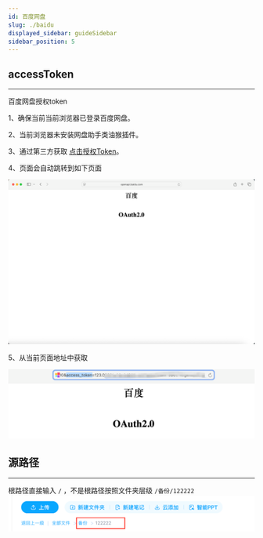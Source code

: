 ```yaml
---
id: 百度网盘
slug: ./baidu
displayed_sidebar: guideSidebar
sidebar_position: 5
---
```


## accessToken

---
百度网盘授权token

1、确保当前当前浏览器已登录百度网盘。

2、当前浏览器未安装网盘助手类油猴插件。

3、通过第三方获取 [点击授权Token](https://openapi.baidu.com/oauth/2.0/authorize?client_id=IlLqBbU3GjQ0t46TRwFateTprHWl39zF&response_type=token&redirect_uri=oob&confirm_login=0&scope=basic,netdisk)。

4、页面会自动跳转到如下页面

![img.png](img/baidu-token.png)

5、从当前页面地址中获取

![baidu-token-1.png](img/baidu-token-1.png)

## 源路径

---
根路径直接输入 `/` ，不是根路径按照文件夹层级 `/备份/122222`
![124123412341234.png](img/124123412341234.png)
